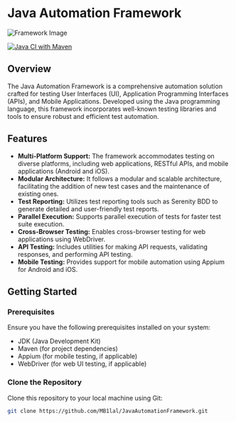 # Java Automation Framework
![Framework Image](https://encrypted-tbn0.gstatic.com/images?q=tbn:ANd9GcTgyR-wbRlT-kFKR9ydvuOZ7QOug6X8EDQSDA&usqp=CAU)

[![Java CI with Maven](https://github.com/MB1lal/JavaAutomationFramework/actions/workflows/maven.yml/badge.svg?branch=master)](https://github.com/MB1lal/JavaAutomationFramework/actions/workflows/maven.yml)

## Overview

The Java Automation Framework is a comprehensive automation solution crafted for testing User Interfaces (UI), Application Programming Interfaces (APIs), and Mobile Applications. Developed using the Java programming language, this framework incorporates well-known testing libraries and tools to ensure robust and efficient test automation.

## Features

- **Multi-Platform Support:** The framework accommodates testing on diverse platforms, including web applications, RESTful APIs, and mobile applications (Android and iOS).
- **Modular Architecture:** It follows a modular and scalable architecture, facilitating the addition of new test cases and the maintenance of existing ones.
- **Test Reporting:** Utilizes test reporting tools such as Serenity BDD to generate detailed and user-friendly test reports.
- **Parallel Execution:** Supports parallel execution of tests for faster test suite execution.
- **Cross-Browser Testing:** Enables cross-browser testing for web applications using WebDriver.
- **API Testing:** Includes utilities for making API requests, validating responses, and performing API testing.
- **Mobile Testing:** Provides support for mobile automation using Appium for Android and iOS.

## Getting Started

### Prerequisites

Ensure you have the following prerequisites installed on your system:

- JDK (Java Development Kit)
- Maven (for project dependencies)
- Appium (for mobile testing, if applicable)
- WebDriver (for web UI testing, if applicable)

### Clone the Repository

Clone this repository to your local machine using Git:

```bash
git clone https://github.com/MB1lal/JavaAutomationFramework.git
